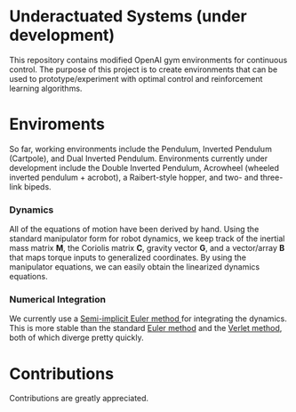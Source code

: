 # Underactuated Systems (under development)
This repository contains modified OpenAI gym environments for continuous control.  The purpose of this project is to create environments that can be used to prototype/experiment with optimal control and reinforcement learning algorithms.   

# Enviroments
So far, working environments include the Pendulum, Inverted Pendulum (Cartpole), and Dual Inverted Pendulum.  Environments currently under development include the Double Inverted Pendulum, Acrowheel (wheeled inverted pendulum + acrobot), a Raibert-style hopper, and two- and three-link bipeds.

### Dynamics
All of the equations of motion have been derived by hand.  Using the standard manipulator form for robot dynamics, we keep track of the inertial mass matrix **M**, the Coriolis matrix **C**, gravity vector **G**, and a vector/array **B** that maps torque inputs to generalized coordinates.  By using the manipulator equations, we can easily obtain the linearized dynamics equations.

### Numerical Integration
We currently use a [Semi-implicit Euler method ](https://en.wikipedia.org/wiki/Semi-implicit_Euler_method) for integrating the dynamics.  This is more stable than the standard [Euler method](https://en.wikipedia.org/wiki/Euler_method) and the [Verlet method](https://en.wikipedia.org/wiki/Verlet_integration), both of which diverge pretty quickly.

# Contributions
Contributions are greatly appreciated.
